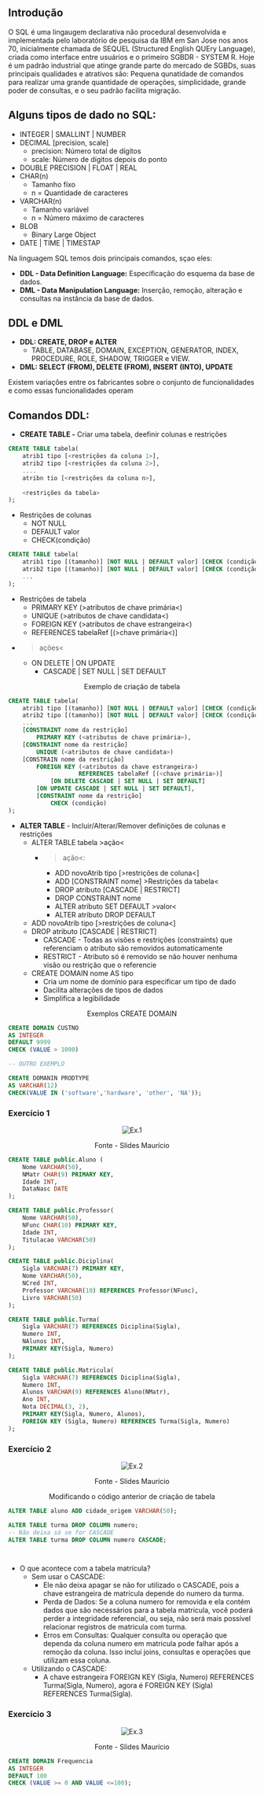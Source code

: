 ## Introdução

<p>O SQL é uma lingaugem declarativa não procedural desenvolvida e implementada pelo laboratório de pesquisa da IBM em San Jose nos anos 70, inicialmente chamada de SEQUEL (Structured English QUEry Language), criada como interface entre usuários e o primeiro SGBDR - SYSTEM R. Hoje é um padrão industrial que atinge grande parte do mercado de SGBDs, suas principais qualidades e atrativos são: Pequena qunatidade de comandos para realizar uma grande quantidade de operações, simplicidade, grande poder de consultas, e o seu padrão facilita migração.</p>

## Alguns tipos de dado no SQL:

- INTEGER | SMALLINT | NUMBER
- DECIMAL [precision, scale]
    - precision: Número total de dígitos
    - scale: Número de dígitos depois do ponto
- DOUBLE PRECISION | FLOAT | REAL
- CHAR(n)
    - Tamanho fixo 
    - n = Quantidade de caracteres
- VARCHAR(n)
    - Tamanho variável
    - n = Número máximo de caracteres
- BLOB
    - Binary Large Object
- DATE | TIME | TIMESTAP

<p>Na linguagem SQL temos dois principais comandos, sçao eles:</p>

- **DDL - Data Definition Language:** Especificação do esquema da base de dados.
- **DML - Data Manipulation Language:** Inserção, remoção, alteração e consultas na instância da base de dados.

## DDL e DML

- **DDL: CREATE, DROP e ALTER**
    - TABLE, DATABASE, DOMAIN, EXCEPTION, GENERATOR, INDEX, PROCEDURE, ROLE, SHADOW, TRIGGER e VIEW.
- **DML: SELECT (FROM), DELETE (FROM), INSERT (INTO), UPDATE**

<p>Existem variações entre os fabricantes sobre o conjunto de funcionalidades e como essas funcionalidades operam</p>

## Comandos DDL: 

- **CREATE TABLE -** Criar uma tabela, deefinir colunas e restrições

```SQL
CREATE TABLE tabela(
    atrib1 tipo [<restrições da coluna 1>],
    atrib2 tipo [<restrições da coluna 2>],
    ....
    atribn tio [<restrições da coluna n>],
    
    <restrições da tabela>
);
```

- Restrições de colunas
    - NOT NULL
    - DEFAULT valor
    - CHECK(condição)

```SQL
CREATE TABLE tabela(
    atrib1 tipo [(tamanho)] [NOT NULL | DEFAULT valor] [CHECK (condição)],
    atrib2 tipo [(tamanho)] [NOT NULL | DEFAULT valor] [CHECK (condição)],
    ...
);
```

- Restrições de tabela
    - PRIMARY KEY (>atributos de chave primária<)
    - UNIQUE (>atributos de chave candidata<)
    - FOREIGN KEY (>atributos de chave estrangeira<)
    - REFERENCES tabelaRef [(>chave primária<)]
- >ações<
    - ON DELETE | ON UPDATE
        - CASCADE | SET NULL | SET DEFAULT

<p align="center">Exemplo de criação de tabela</p>

```SQL
CREATE TABLE tabela(
    atrib1 tipo [(tamanho)] [NOT NULL | DEFAULT valor] [CHECK (condição)],
    atrib2 tipo [(tamanho)] [NOT NULL | DEFAULT valor] [CHECK (condição)],
    ...
    [CONSTRAINT nome da restrição]
        PRIMARY KEY (<atributos de chave primária>),
    [CONSTRAINT nome da restrição]
        UNIQUE (<atributos de chave candidata>)
    [CONSTRAIN nome da restrição]
        FOREIGN KEY (<atributos da chave estrangeira>)
                    REFERENCES tabelaRef [(<chave primária>)]
            [ON DELETE CASCADE | SET NULL | SET DEFAULT]
        [ON UPDATE CASCADE | SET NULL | SET DEFAULT],
        [CONSTRAINT nome da restrição]
            CHECK (condição)
);
```

- **ALTER TABLE** - Incluir/Alterar/Remover definições de colunas e restrições
    - ALTER TABLE tabela >ação<
        - >ação<:
            - ADD novoAtrib tipo [>restrições de coluna<]
            - ADD [CONSTRAINT nome] >Restrições da tabela<
            - DROP atributo [CASCADE | RESTRICT]
            - DROP CONSTRAINT nome
            - ALTER atributo SET DEFAULT >valor<
            - ALTER atributo DROP DEFAULT   
    - ADD novoAtrib tipo [>restrições de coluna<]
    - DROP atributo [CASCADE | RESTRICT]
        - CASCADE - Todas as visões e restrições (constraints) que referenciam o atributo são removidos automaticamente
        - RESTRICT - Atributo só é removido se não houver nenhuma visão ou restrição que o referencie
    - CREATE DOMAIN nome AS tipo
        - Cria um nome de domínio para especificar um tipo de dado
        - Dacilita alterações de tipos de dados
        - Simplifica a legibilidade

 <p align="center">Exemplos CREATE DOMAIN</p>

 ```SQL
 CREATE DOMAIN CUSTNO 
 AS INTEGER
 DEFAULT 9999
 CHECK (VALUE > 1000)

-- OUTRO EXEMPLO

CREATE DOMANIN PRODTYPE
AS VARCHAR(12)
CHECK(VALUE IN ('software','hardware', 'other', 'NA'));
 ```

### Exercício 1

<div style="text-align: center;">
    <img src="../../assets/ex2_1.png" alt="Ex.1">
    <p>Fonte - Slides Maurício</p>
</div>

```SQL
CREATE TABLE public.Aluno (
    Nome VARCHAR(50),
    NMatr CHAR(9) PRIMARY KEY,
    Idade INT,
    DataNasc DATE
);

CREATE TABLE public.Professor(
    Nome VARCHAR(50), 
    NFunc CHAR(10) PRIMARY KEY, 
    Idade INT,
    Titulacao VARCHAR(50)
);

CREATE TABLE public.Diciplina(
    Sigla VARCHAR(7) PRIMARY KEY,
    Nome VARCHAR(50),
    NCred INT, 
    Professor VARCHAR(10) REFERENCES Professor(NFunc),
    Livro VARCHAR(50)
);

CREATE TABLE public.Turma(
    Sigla VARCHAR(7) REFERENCES Diciplina(Sigla),
    Numero INT,
    NAlunos INT,
    PRIMARY KEY(Sigla, Numero)
);

CREATE TABLE public.Matricula(
    Sigla VARCHAR(7) REFERENCES Diciplina(Sigla),
    Numero INT,
    Alunos VARCHAR(9) REFERENCES Aluno(NMatr),
    Ano INT,
    Nota DECIMAL(3, 2), 
    PRIMARY KEY(Sigla, Numero, Alunos),
    FOREIGN KEY (Sigla, Numero) REFERENCES Turma(Sigla, Numero)
);
```
### Exercício 2

<div style="text-align: center;">
    <img src="../../assets/ex2_2.png" alt="Ex.2">
    <p>Fonte - Slides Maurício</p>
</div>

<p align="center">Modificando o código anterior de criação de tabela</p>

```SQL
ALTER TABLE aluno ADD cidade_origem VARCHAR(50);

ALTER TABLE turma DROP COLUMN numero;
-- Não deixa só se for CASCADE
ALTER TABLE turma DROP COLUMN numero CASCADE;




```
 
- O que acontece com a tabela matrícula?
    - Sem usar o CASCADE:
        - Ele não deixa apagar se não for utilizado o CASCADE, pois a chave estrangeira de matrícula depende do numero da turma.
        - Perda de Dados: Se a coluna numero for removida e ela contém dados que são necessários para a tabela matricula, você poderá perder a integridade referencial, ou seja, não será mais possível relacionar registros de matricula com turma.
        - Erros em Consultas: Qualquer consulta ou operação que dependa da coluna numero em matricula pode falhar após a remoção da coluna. Isso inclui joins, consultas e operações que utilizam essa coluna.
    - Utilizando o CASCADE:
        - A chave estrangeira FOREIGN KEY (Sigla, Numero) REFERENCES Turma(Sigla, Numero), agora é FOREIGN KEY (Sigla) REFERENCES Turma(Sigla).

### Exercício 3

<div style="text-align: center;">
    <img src="../../assets/ex2_3.png" alt="Ex.3">
    <p>Fonte - Slides Maurício</p>
</div>

```SQL
CREATE DOMAIN Frequencia 
AS INTEGER 
DEFAULT 100 
CHECK (VALUE >= 0 AND VALUE <=100);
```